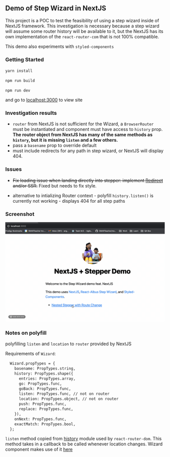 ## Demo of Step Wizard in NextJS

This project is a POC to test the feasibility of using a step wizard inside of NextJS framework. This investigation is necessary because a step wizard will assume some router history will be available to it, but the NextJS has its own implementation of the `react-router-com` that is not 100% compatible.

This demo also experiments with `styled-components`

### Getting Started

`yarn install`

`npm run build`

`npm run dev`

and go to [localhost:3000](http://localhost:3000) to view site

### Investigation results
* `router` from NextJS is not sufficient for the Wizard, a `BrowserRouter` must be instantiated and component must have access to `history` prop. __The router object from NextJS has many of the same methods as `history`, but it is missing `listen` and a few others.__
* pass a `basename` prop to override default
* must include redirects for any path in step wizard, or NextJS will display 404.

### Issues
* ~~Fix loading issue when landing directly into stepper: implement [Redirect](https://nextjs.org/docs/api-reference/next.config.js/redirects) and/or SSR.~~ Fixed but needs to fix style.


* alternative to intializing Router context - polyfill `history.listen()` is currently not working - displays 404 for all step paths


### Screenshot
![alt text](/public/demo.gif)


### Notes on polyfill
polyfilling `listen` and `location` to `router` provided by NextJS

Requirements of `Wizard`:
```
  Wizard.propTypes = {
    basename: PropTypes.string,
    history: PropTypes.shape({
      entries: PropTypes.array,
      go: PropTypes.func,
      goBack: PropTypes.func,
      listen: PropTypes.func, // not on router
      location: PropTypes.object, // not on router
      push: PropTypes.func,
      replace: PropTypes.func,
    }),
    onNext: PropTypes.func,
    exactMatch: PropTypes.bool,
  };
```

`listen` method copied from [history](https://github.com/ReactTraining/history/blob/28c89f4091ae9e1b0001341ea60c629674e83627/packages/history/index.ts#L298) module used by `react-router-dom`.
This method takes in a callback to be called whenever location changes.
Wizard component makes use of it [here](https://github.com/americanexpress/react-albus/blob/b6696380f9a356ecc78ca701cf1f04d80e4d3a5d/src/components/Wizard.js#L45)
